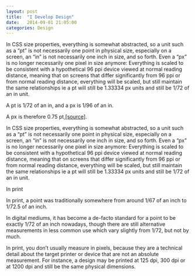 ```yaml
---
layout: post
title:  "I Develop Design"
date:   2014-09-01 21:05:00
categories: Design
---
```



<p class="profile-description">In CSS size properties, everything is somewhat abstracted, so a unit such as a &#8220;pt&#8221; is not necessarily one point in physical size, especially on a screen, an &#8220;in&#8221; is not necessarily one inch in size, and so forth. Even a &#8220;px&#8221; is no longer necessarily one pixel in size anymore: Everything is scaled to be consistent with a hypothetical 96 ppi device viewed at normal reading distance, <!-- more -->meaning that on screens that differ significantly from 96 ppi or from normal reading distance, everything will be scaled, but still maintain the same relationships ie a pt will still be 1.33334 px units and still be 1/72 of an in unit.</p>

A pt is 1/72 of an in, and a px is 1/96 of an in.

A px is therefore 0.75 pt<a href="http://www.w3.org/TR/CSS21/syndata.html#x39" title="pt vs px" target="_blank"> [source]</a>.

In CSS size properties, everything is somewhat abstracted, so a unit such as a &#8220;pt&#8221; is not necessarily one point in physical size, especially on a screen, an &#8220;in&#8221; is not necessarily one inch in size, and so forth. Even a &#8220;px&#8221; is no longer necessarily one pixel in size anymore: Everything is scaled to be consistent with a hypothetical 96 ppi device viewed at normal reading distance, meaning that on screens that differ significantly from 96 ppi or from normal reading distance, everything will be scaled, but still maintain the same relationships ie a pt will still be 1.33334 px units and still be 1/72 of an in unit.

In print

In print, a point was traditionally somewhere from around 1/67 of an inch to 1/72.5 of an inch.

In digital mediums, it has become a de-facto standard for a point to be exactly 1/72 of an inch nowadays, though there are still alternative measurements in less common use which vary slightly from 1/72, but not by much.

In print, you don&#8217;t usually measure in pixels, because they are a technical detail about the target printer or device that are not an absolute measurement. For instance, a design may be printed at 125 dpi, 300 dpi or at 1200 dpi and still be the same physical dimensions.
